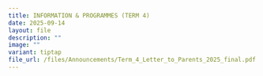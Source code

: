 ```yaml
---
title: INFORMATION & PROGRAMMES (TERM 4)
date: 2025-09-14
layout: file
description: ""
image: ""
variant: tiptap
file_url: /files/Announcements/Term_4_Letter_to_Parents_2025_final.pdf
---
```

